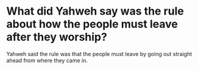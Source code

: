 # What did Yahweh say was the rule about how the people must leave after they worship?

Yahweh said the rule was that the people must leave by going out straight ahead from where they came in.

